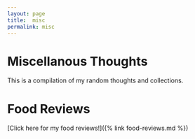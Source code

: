 ```yaml
---
layout: page
title:  misc
permalink: misc
---
```

# Miscellanous Thoughts
This is a compilation of my random thoughts and collections.

# Food Reviews
[Click here for my food reviews!]({% link food-reviews.md %})